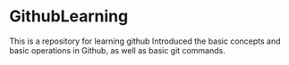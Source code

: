 # GithubLearning
This is a repository for learning github
Introduced the basic concepts and basic operations in Github, as well as basic git commands.
